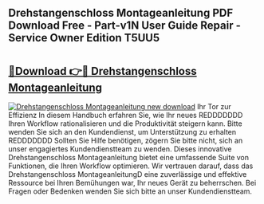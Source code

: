## Drehstangenschloss Montageanleitung PDF Download Free - Part-v1N User Guide Repair - Service Owner Edition T5UU5

# <h2><a href="http://df7who8.blite.top/?on=Drehstangenschloss+Montageanleitung">🔗Download 👉🔴 Drehstangenschloss Montageanleitung</a></h2>

[![Drehstangenschloss Montageanleitung new download](https://i.imgur.com/lujVjoI.png)](http://df7who8.blite.top/?on=Drehstangenschloss+Montageanleitung)
Ihr Tor zur Effizienz In diesem Handbuch erfahren Sie, wie Ihr neues REDDDDDDD Ihren Workflow rationalisieren und die Produktivität steigern kann. Bitte wenden Sie sich an den Kundendienst, um Unterstützung zu erhalten REDDDDDDD Sollten Sie Hilfe benötigen, zögern Sie bitte nicht, sich an unser engagiertes Kundendienstteam zu wenden. Dieses innovative Drehstangenschloss Montageanleitung bietet eine umfassende Suite von Funktionen, die Ihren Workflow optimieren. Wir vertrauen darauf, dass das Drehstangenschloss MontageanleitungD eine zuverlässige und effektive Ressource bei Ihren Bemühungen war, Ihr neues Gerät zu beherrschen. Bei Fragen oder Bedenken wenden Sie sich bitte an unser Kundendienstteam.
